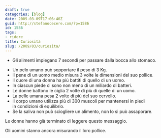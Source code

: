 ```yaml
---
draft: true
categories: [blog]
date: 2009-03-09T17:06:40Z
guid: http://stefanocecere.com/?p=1586
id: 1586
tags:
- ridere
title: Curiosità
slug: /2009/03/curiosita/
---
```


* Gli alimenti impiegano 7 secondi per passare dalla bocca allo stomaco.
- Un pelo umano può sopportare il peso di 3 Kg.
- Il pene di un uomo medio misura 3 volte le dimensioni del suo pollice.
- Il cuore di una donna ha più battiti di quello di un uomo.
- In ciascun piede ci sono non meno di un miliardo di batteri.
- Le donne battono le ciglia 2 volte di più di quelle di un uomo.
- La pelle umana pesa 2 volte di più del suo cervello.
- Il corpo umano utilizza più di 300 muscoli per mantenersi in piedi in condizioni di equilibrio.
- Se la saliva non può sciogliere un alimento, non lo si può assaporare.

Le donne hanno già terminato di leggere questo messaggio.

Gli uomini stanno ancora misurando il loro pollice.
